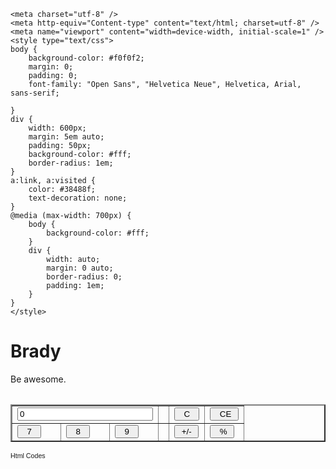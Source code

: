 <!doctype html>
<html>
<head>
    <title>Brady</title>

    <meta charset="utf-8" />
    <meta http-equiv="Content-type" content="text/html; charset=utf-8" />
    <meta name="viewport" content="width=device-width, initial-scale=1" />
    <style type="text/css">
    body {
        background-color: #f0f0f2;
        margin: 0;
        padding: 0;
        font-family: "Open Sans", "Helvetica Neue", Helvetica, Arial, sans-serif;
        
    }
    div {
        width: 600px;
        margin: 5em auto;
        padding: 50px;
        background-color: #fff;
        border-radius: 1em;
    }
    a:link, a:visited {
        color: #38488f;
        text-decoration: none;
    }
    @media (max-width: 700px) {
        body {
            background-color: #fff;
        }
        div {
            width: auto;
            margin: 0 auto;
            border-radius: 0;
            padding: 1em;
        }
    }
    </style>    
</head>

<body>
<div>
    <h1>Brady</h1>
    <p>Be awesome.</p>
    <CENTER>

<FORM name="Keypad" action="">
<TABLE>
<B>
<TABLE border=2 width=50 height=60 cellpadding=1 cellspacing=5>
<TR>
<TD colspan=3 align=middle>
<input name="ReadOut" type="Text" size=24 value="0" width=100%>
</TD>
<TD
</TD>
<TD>
<input name="btnClear" type="Button" value="  C  " onclick="Clear()">
</TD>
<TD><input name="btnClearEntry" type="Button" value="  CE " onclick="ClearEntry()">
</TD>
</TR>
<TR>
<TD>
<input name="btnSeven" type="Button" value="  7  " onclick="NumPressed(7)">
</TD>
<TD>
<input name="btnEight" type="Button" value="  8  " onclick="NumPressed(8)">
</TD>
<TD>
<input name="btnNine" type="Button" value="  9  " onclick="NumPressed(9)">
</TD>
<TD>
</TD>
<TD>
<input name="btnNeg" type="Button" value=" +/- " onclick="Neg()">
</TD>
<TD>
<input name="btnPercent" type="Button" value="  % " onclick="Percent()">
</TD>
</TR>
<TR>
<TD>
<input name="btnFour" type="Button" value="  4  " onclick="NumPressed(4)">
</TD>
<TD>
<input name="btnFive" type="Button" value="  5  " onclick="NumPressed(5)">
</TD>
<TD>
<input name="btnSix" type="Button" value="  6  " onclick="NumPressed(6)">
</TD>
<TD>
</TD>
<TD align=middle><input name="btnPlus" type="Button" value="  +  " onclick="Operation('+')">
</TD>
<TD align=middle><input name="btnMinus" type="Button" value="   -   " onclick="Operation('-')">
</TD>
</TR>
<TR>
<TD>
<input name="btnOne" type="Button" value="  1  " onclick="NumPressed(1)">
</TD>
<TD>
<input name="btnTwo" type="Button" value="  2  " onclick="NumPressed(2)">
</TD>
<TD>
<input name="btnThree" type="Button" value="  3  " onclick="NumPressed(3)">
</TD>
<TD>
</TD>
<TD align=middle><input name="btnMultiply" type="Button" value="  *  " onclick="Operation('*')">
</TD>
<TD align=middle><input name="btnDivide" type="Button" value="   /   " onclick="Operation('/')">
</TD>
</TR>
<TR>
<TD>
<input name="btnZero" type="Button" value="  0  " onclick="NumPressed(0)">
</TD>
<TD>
<input name="btnDecimal" type="Button" value="   .  " onclick="Decimal()">
</TD>
<TD colspan=3>
</TD>
<TD>
<input name="btnEquals" type="Button" value="  =  " onclick="Operation('=')">
</TD>
</TR>
</TABLE>
</TABLE>
</B>
</FORM>
</CENTER>
<font face="Verdana, Arial, Helvetica" size=2>
<SCRIPT LANGUAGE="JavaScript">
<!-- Begin
var FKeyPad = document.Keypad;
var Accumulate = 0;
var FlagNewNum = false;
var PendingOp = "";
function NumPressed (Num) {
if (FlagNewNum) {
FKeyPad.ReadOut.value  = Num;
FlagNewNum = false;
   }
else {
if (FKeyPad.ReadOut.value == "0")
FKeyPad.ReadOut.value = Num;
else
FKeyPad.ReadOut.value += Num;
   }
}
function Operation (Op) {
var Readout = FKeyPad.ReadOut.value;
if (FlagNewNum && PendingOp != "=");
else
{
FlagNewNum = true;
if ( '+' == PendingOp )
Accumulate += parseFloat(Readout);
else if ( '-' == PendingOp )
Accumulate -= parseFloat(Readout);
else if ( '/' == PendingOp )
Accumulate /= parseFloat(Readout);
else if ( '*' == PendingOp )
Accumulate *= parseFloat(Readout);
else
Accumulate = parseFloat(Readout);
FKeyPad.ReadOut.value = Accumulate;
PendingOp = Op;
   }
}
function Decimal () {
var curReadOut = FKeyPad.ReadOut.value;
if (FlagNewNum) {
curReadOut = "0.";
FlagNewNum = false;
   }
else
{
if (curReadOut.indexOf(".") == -1)
curReadOut += ".";
   }
FKeyPad.ReadOut.value = curReadOut;
}
function ClearEntry () {
FKeyPad.ReadOut.value = "0";
FlagNewNum = true;
}
function Clear () {
Accumulate = 0;
PendingOp = "";
ClearEntry();
}
function Neg () {
FKeyPad.ReadOut.value = parseFloat(FKeyPad.ReadOut.value) * -1;
}
function Percent () {
FKeyPad.ReadOut.value = (parseFloat(FKeyPad.ReadOut.value) / 100) * parseFloat(Accumulate);
}
// End -->
</SCRIPT>

<a target="_blank" href="http://www.htmlfreecodes.com" style="font-size: 8pt; text-decoration: none">Html Codes</a>
</div>
</body>
</html>
